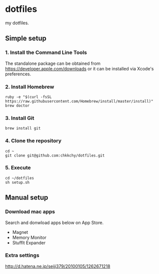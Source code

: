 
# dotfiles
my dotfiles.

## Simple setup
### 1. Install the Command Line Tools
The standalone package can be obtained from <https://developer.apple.com/downloads> or it can be installed via Xcode's preferences.

### 2. Install Homebrew
```
ruby -e "$(curl -fsSL https://raw.githubusercontent.com/Homebrew/install/master/install)"
brew doctor
```

### 3. Install Git
```
brew install git
```
### 4. Clone the repository
```
cd ~
git clone git@github.com:chkkchy/dotfiles.git
```

### 5. Execute
```
cd ~/dotfiles
sh setup.sh
```

## Manual setup
### Download mac apps
Search and donwload apps below on App Store.

- Magnet
- Memory Monitor
- Stufflt Expander

### Extra settings
<http://d.hatena.ne.jp/seiji379/20100105/1262671218>
